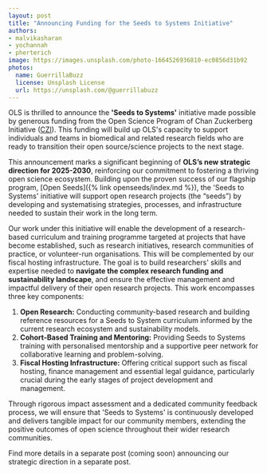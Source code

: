 ```yaml
---
layout: post
title: "Announcing Funding for the Seeds to Systems Initiative"
authors:
- malvikasharan
- yochannah
- pherterich
image: https://images.unsplash.com/photo-1664526936810-ec0856d31b92
photos:
  name: GuerrillaBuzz
  license: Unsplash License
  url: https://unsplash.com/@guerrillabuzz
---
```


OLS is thrilled to announce the **'Seeds to Systems'** initiative made possible by generous funding from the Open Science Program of Chan Zuckerberg Initiative ([CZI](http://chanzuckerberg.com/)). This funding will build up OLS's capacity to support individuals and teams in biomedical and related research fields who are ready to transition their open source/science projects to the next stage.

This announcement marks a significant beginning of **OLS’s new strategic direction for 2025-2030**, reinforcing our commitment to fostering a thriving open science ecosystem. Building upon the proven success of our flagship program, [Open Seeds]({% link openseeds/index.md %}), the 'Seeds to Systems' initiative will support open research projects (the “seeds”) by developing and systematising strategies, processes, and infrastructure needed to sustain their work in the long term.

Our work under this initiative will enable the development of a research-based curriculum and training programme targeted at projects that have become established, such as research initiatives, research communities of practice, or volunteer-run organisations. This will be complemented by our fiscal hosting infrastructure. The goal is to build researchers' skills and expertise needed to **navigate the complex research funding and sustainability landscape**, and ensure the effective management and impactful delivery of their open research projects. This work encompasses three key components:

1. **Open Research:** Conducting community-based research and building reference resources for a Seeds to System curriculum informed by the current research ecosystem and sustainability models.
2. **Cohort-Based Training and Mentoring:** Providing Seeds to Systems training with personalised mentorship and a supportive peer network for collaborative learning and problem-solving.
3. **Fiscal Hosting Infrastructure:** Offering critical support such as fiscal hosting, finance management and essential legal guidance, particularly crucial during the early stages of project development and management.

Through rigorous impact assessment and a dedicated community feedback process, we will ensure that 'Seeds to Systems' is continuously developed and delivers tangible impact for our community members, extending the positive outcomes of open science throughout their wider research communities.

Find more details in a separate post (coming soon) announcing our strategic direction in a separate post.
